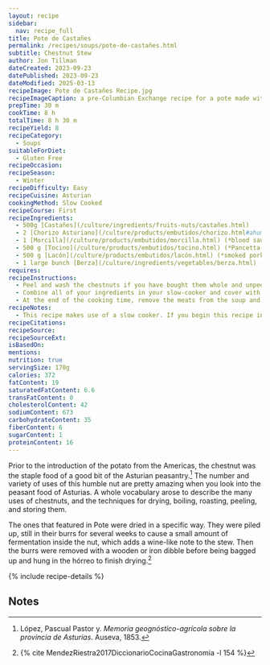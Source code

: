 ```yaml
---
layout: recipe
sidebar:
  nav: recipe_full
title: Pote de Castañes
permalink: /recipes/soups/pote-de-castañes.html
subtitle: Chestnut Stew
author: Jon Tillman
dateCreated: 2023-09-23
datePublished: 2023-09-23
dateModified: 2025-03-13
recipeImage: Pote de Castañes Recipe.jpg
recipeImageCaption: a pre-Columbian Exchange recipe for a pote made with chestnuts instead of potatoes. 
prepTime: 30 m
cookTime: 8 h
totalTime: 8 h 30 m
recipeYield: 8 
recipeCategory:
  - Soups
suitableForDiet:
  - Gluten Free
recipeOccasion: 
recipeSeason: 
  - Winter
recipeDifficulty: Easy
recipeCuisine: Asturian
cookingMethod: Slow Cooked
recipeCourse: First
recipeIngredients:
  - 500g [Castañes](/culture/ingredients/fruits-nuts/castañes.html)
  - 2 [Chorizo Asturiano](/culture/products/embutidos/chorizo.html#ahumado-de-asturias) (*cured, smoked chorizo*)
  - 1 [Morcilla](/culture/products/embutidos/morcilla.html) (*blood sausage*)
  - 500 g [Tocino](/culture/products/embutidos/tocino.html) (*Pancetta or slab bacon*)
  - 500 g [Lacón](/culture/products/embutidos/lacón.html) (*smoked pork shoulder*)
  - 1 large bunch [Berza](/culture/ingredients/vegetables/berza.html) (*collard greens - 20 large leaves, about 1.5lb*)
requires:
recipeInstructions:
  - Peel and wash the chestnuts if you have bought them whole and unpeeled
  - Combine all of your ingredients in your slow-cooker and cover with sufficient water to an inch or so above the level of the ingredients
  - At the end of the cooking time, remove the meats from the soup and slice them into nice large chunks. Arrange them as artfully as you can on a platter to be served alongside. this is called *[compango](/culture/products/embutidos/compango.html* and it is an ancient and important part of eating *pote*. It allows each diner to determine the ratio of beans to meat that they prefer, and is a hallmark of convivial eating. 
recipeNotes:
  - This recipe makes use of a slow cooker. If you begin this recipe in the morning on high, it will be ready for lunch. On low, it will be ready for dinner. The nice thing about slow cooker recipes for soups like this is that they better approximate the reality of a housewife puttering around the smoky kitchen watching the pot out of the corner of her eye. 
recipeCitations:
recipeSource: 
recipeSourceExt: 
isBasedOn:
mentions:
nutrition: true
servingSize: 170g
calories: 372
fatContent: 19
saturatedFatContent: 6.6
transFatContent: 0
cholesterolContent: 42
sodiumContent: 673
carbohydrateContent: 35
fiberContent: 6
sugarContent: 1
proteinContent: 16
---
```

Prior to the introduction of the potato from the Americas, the chestnut was the staple food of a good bit of the Asturian peasantry.[^1] The number and variety of uses of this humble nut are pretty amazing when you look into the peasant food of Asturias. A whole vocabulary arose to describe the many uses of chestnuts, and the techniques for drying, boiling, roasting, peeling, and storing them.

The ones that featured in Pote were dried in a specific way. They were piled up, still in their burrs for several weeks to cause a small amount of fermentation inside the nut, which adds a wine-like note to the stew. Then the burrs were removed with a wooden or iron dibble before being bagged up and hung in the hórreo to finish drying.[^2]

{% include recipe-details %}

## Notes
[^1]: López, Pascual Pastor y. _Memoria geognóstico-agrícola sobre la provincia de Asturias_. Auseva, 1853.
[^2]: {% cite MendezRiestra2017DiccionarioCocinaGastronomia -l 154 %}